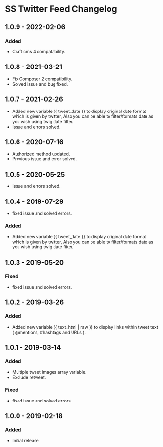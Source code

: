 # SS Twitter Feed Changelog

## 1.0.9 - 2022-02-06
### Added
- Craft cms 4 compatability.

## 1.0.8 - 2021-03-21

- Fix Composer 2 compatibility.
- Solved issue and bug fixed.

## 1.0.7 - 2021-02-26

- Added new variable {{ tweet_date }} to display original date format which is given by twitter, Also you can be able to filter/formats date as you wish using twig date filter.
- Issue and errors solved.

## 1.0.6 - 2020-07-16

- Authorized method updated.
- Previous issue and error solved.

## 1.0.5 - 2020-05-25

- Issue and errors solved.

## 1.0.4 - 2019-07-29

- fixed issue and solved errors.

### Added

- Added new variable {{ tweet_date }} to display original date format which is given by twitter, Also you can be able to filter/formats date as you wish using twig date filter.

## 1.0.3 - 2019-05-20

### Fixed

- fixed issue and solved errors.
## 1.0.2 - 2019-03-26

### Added

- Added new variable {{ text_html | raw }} to display links within tweet text ( @mentions, #hashtags and URLs ).


## 1.0.1 - 2019-03-14

### Added

- Multiple tweet images array variable.
- Exclude retweet.

### Fixed

- fixed issue and solved errors.


## 1.0.0 - 2019-02-18
### Added
- Initial release
